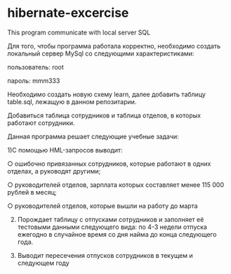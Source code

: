 # hibernate-excercise
This program communicate with local server SQL

Для того, чтобы программа работала корректно, необходимо создать локальный сервер MySql со следующими характеристиками:

пользователь: root

пароль: mmm333

Необходимо создать новую схему learn, далее добавить таблицу table.sql, лежащую в данном репозитарии.

Добавиться таблица сотрудников и таблица отделов, в которых работают сотрудники.

Данная программа решает следующие учебные задачи:

1)С помощью HML-запросов выводит:

○ ошибочно привязанных сотрудников, которые работают в одних отделах, а руководят другими;

○ руководителей отделов, зарплата которых составляет менее 115 000 рублей в месяц;

○ руководителей отделов, которые вышли на работу до марта

2) Порождает таблицу с отпусками сотрудников и заполняет её тестовыми данными следующего вида: по 4-3 недели отпуска ежегодно в случайное время со дня найма до конца следующего года.

3) Выводит пересечения отпусков сотрудников в текущем и следующем году


